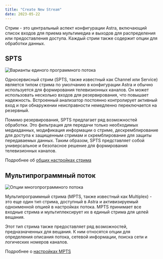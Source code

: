 ```yaml
---
title: "Create New Stream"
date: 2023-05-22
---
```


Стрим - это центральный аспект конфигурации Astra, включающий список входов для приема мультимедиа и выходов для распределения или предоставления доступа. Каждый стрим также содержит опции для обработки данных.

## SPTS[](https://help.cesbo.com/astra/admin-guide/stream/create#single-program-stream)

![Варианты единого программного потока](https://cdn.cesbo.com/help/astra/admin-guide/stream/create/spts.png)

Односервисный стрим (SPTS, также известный как Channel или Service) является типом стрима по умолчанию в конфигурации Astra и обычно используется для формирования телевизионных каналов. Он может использовать несколько входов для резервирования, что повышает надежность. Встроенный анализатор постоянно контролирует активный вход и при обнаружении неисправности немедленно переключается на резервный.

Помимо резервирования, SPTS предлагает ряд возможностей обработки. Это фильтрация для передачи только необходимых медиаданных, модификация информации о стриме, дескремблирование для доступа к защищенным стримам и скремблирование для защиты передаваемых данных. Таким образом, SPTS представляет собой универсальное и безопасное решение для формирования телевизионных каналов.

Подробнее об [общих настройках стрима](https://help.cesbo.com/astra/admin-guide/stream/general)

## Мультипрограммный поток[](https://help.cesbo.com/astra/admin-guide/stream/create#multi-program-stream)

![Опции многопрограммного потока](https://cdn.cesbo.com/help/astra/admin-guide/stream/create/mpts.png)

Мультипрограммный стрима (MPTS, также известный как Multiplex) - это еще один тип стрима, доступный в Astra и активизируемый одноименной опцией в настройках потока. MPTS принимает все входные стрима и мультиплексирует их в единый стрима для целей вещания.

Этот тип стрима также предоставляет ряд возможностей, предназначенных для вещания. К ним относятся опции для определения описания потока, сетевой информации, поиска сети и логических номеров каналов.

Подробнее о [настройках MPTS](https://help.cesbo.com/astra/delivery/broadcasting/mpts-settings)
